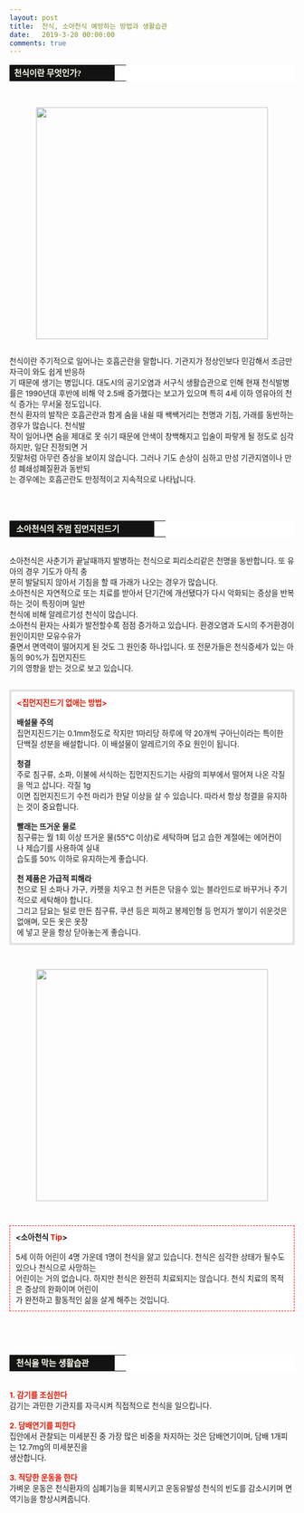```yaml
---
layout: post
title:  천식, 소아천식 예방하는 방법과 생활습관
date:   2019-3-20 00:00:00
comments: true
---
```




<div><table width="99%" bgcolor="#ffffff" cellspacing="1" cellpadding="2"><tbody><tr><td width="170" bgcolor="#141313" style-="border-bottom:#141313 1px solid; border-left:#141313 1px solid; border-top:#141313 1px solid; &#13;&#10;border-right:#141313 1px solid"><span style="color: rgb(0, 0, 0); font-family: 맑은 고딕, dotum, verdana; font-size: 11pt;"><strong><span syle="font-size:11pt"><font color="#fffff0">천식이란 무엇인가?</font></span></strong></span></td><td style="border-width: 0px 0px 1px; border-style: solid; border-color: rgb(255, 255, 255) rgb(255, 255, 255) rgb(20, 19, 19);"><span style="font-size: 11pt;"><font color="#000000">&nbsp;</font></span></td></tr></tbody></table></div><p></p><span style="font-size: 10pt;"><p>﻿<br></p><div class="imageblock center" style="text-align: center; clear: both;"><span data-url="https://t1.daumcdn.net/cfile/tistory/1631E0504D07276308?download" data-lightbox="lightbox"><img width="410" height="251" style="height: auto; cursor: pointer; max-width: 100%;" alt="" src="https://t1.daumcdn.net/cfile/tistory/1631E0504D07276308" filename="cfile6.uf@1631E0504D07276308E000.jpg" filemime=""></span></div><p><br>천식이란 주기적으로 일어나는 호흡곤란을 말합니다. 기관지가 정상인보다 민감해서 조금만 자극이 와도 쉽게 반응하<br> 기 때문에 생기는 병입니다. 대도시의 공기오염과 서구식 생활습관으로 인해 현재 천식발병률은 1990년대 후반에 비해 약 2.5배 증가했다는 보고가 있으며 특히 4세 이하 영유아의 천식 증가는 무서울 정도입니다.<br>천식 환자의 발작은 호흡곤란과 함게 숨을 내쉴 때 쌕쌕거리는 천명과 기침, 가래를 동반하는 경우가 많습니다. 천식발<br> 작이 일어나면 숨을 제대로 못 쉬기 때문에 안색이 창백해지고 입술이 파랗게 될 정도로 심각하지만, 일단 진정되면 거<br> 짓말처럼 아무런 증상을 보이지 않습니다. 그러나 기도 손상이 심하고 만성 기관지염이나 만성 폐쇄성폐질환과 동반되<br> 는 경우에는 호흡곤란도 만정적이고 지속적으로 나타납니다.<br><br><br><br></p><table width="99%" bgcolor="#ffffff" cellspacing="1" cellpadding="2"><tbody><tr><td width="240" bgcolor="#141313" style-="border-bottom:#141313 1px solid; border-left:#141313 1px solid; border-top:#141313 1px solid; &#13;&#10;border-right:#141313 1px solid"><span style="color: rgb(0, 0, 0); font-family: 맑은 고딕, dotum, verdana; font-size: 11pt;"><strong><span syle="font-size:11pt"><font color="#fffff0">&nbsp;소아천식의 주범 집먼지진드기</font></span></strong></span></td><td style="border-width: 0px 0px 1px; border-style: solid; border-color: rgb(255, 255, 255) rgb(255, 255, 255) rgb(20, 19, 19);"><span style="font-size: 11pt;"><font color="#000000">&nbsp;</font></span></td></tr></tbody></table><p></p><span style="font-size: 10pt;"><p>﻿<br>소아천식은 사춘기가 끝날때까지 발병하는 천식으로 피리소리같은 천명을 동반합니다. 또 유아의 경우 기도가 아직 충<br> 분히 발달되지 않아서 기침을 할 때 가래가 나오는 경우가 많습니다.<br>소아천식은 자연적으로 또는 치료를 받아서 단기간에 개선됐다가 다시 악화되는 증상을 반복하는 것이 특징이며 일반<br> 천식에 비해 알레르기성 천식이 많습니다.<br>소아천식 환자는 사회가 발전할수록 점점 증가하고 있습니다. 환경오염과 도시의 주거환경이 원인이지만 모유수유가<br> 줄면서 면역력이 떨어지게 된 것도 그 원인중 하나입니다. 또 전문가들은 천식증세가 있는 아동의 90%가 집먼지진드<br> 기의 영향을 받는 것으로 보고 있습니다.<br><br></p><div class="txc-textbox" style="padding: 10px; border: 3px double rgb(203, 203, 203); border-image: none; background-color: rgb(255, 255, 255);"><strong><font color="#e31600">&lt;집먼지진드기 없애는 방법&gt;</font></strong><br><br><strong>배설물 주의</strong><br> 집먼지진드기는 0.1mm정도로 작지만 1마리당 하루에 약 20개씩 구아닌이라는 특이한 단백질 성분을 배설합니다. 이 배설물이 알레르기의 주요 원인이 됩니다.<br><br><strong>청결<br></strong>주로 침구류, 소파, 이불에 서식하는 집먼지진드기는 사람의 피부에서 떨어져 나온 각질을 먹고 삽니다. 각질 1g<br>이면 집먼지진드기 수천 마리가 한달 이상을 살 수 있습니다. 따라서 항상 청결을 유지하는 것이 중요합니다.<br><br><strong>빨래는 뜨거운 물로</strong><br> 침구류는 월 1회 이상 뜨거운 물(55℃ 이상)로 세탁하며 덥고 습한 계절에는 에어컨이나 제습기를 사용하여 실내 <br> 습도를 50% 이하로 유지하는게 좋습니다.<br><br><strong>천 제품은 가급적 피해라</strong><br> 천으로 된 소파나 가구, 카펫을 치우고 천 커튼은 닦을수 있는 블라인드로 바꾸거나 주기적으로 세탁해야 합니다.<br>그리고 담요는 털로 만든 침구류, 쿠션 등은 피하고 봉제인형 등 먼지가 쌓이기 쉬운것은 없애며, 모든 옷은 옷장<br> 에 넣고 문을 항상 닫아놓는게 좋습니다.<br></div><p><br></p><div class="imageblock center" style="text-align: center; clear: both;"><span data-url="https://t1.daumcdn.net/cfile/tistory/194B50334D07287C19?download" data-lightbox="lightbox"><img width="410" height="277" style="height: auto; cursor: pointer; max-width: 100%;" alt="" src="https://t1.daumcdn.net/cfile/tistory/194B50334D07287C19" filename="cfile25.uf@194B50334D07287C195BDF.jpg" filemime=""></span></div><p><br></p><div class="txc-textbox" style="padding: 10px; border: 1px dashed rgb(255, 0, 0); border-image: none; background-color: rgb(255, 255, 255);"><strong>&lt;소아천식 <font color="#e31600">Tip</font>&gt;</strong><br><br>5세 이하 어린이 4명 가운데 1명이 천식을 앓고 있습니다. 천식은 심각한 상태가 될수도 있으나 천식으로 사망하는<br> 어린이는 거의 없습니다. 하지만 천식은 완전히 치료되지는 않습니다. 천식 치료의 목적은 증상의 완화이며 어린이<br> 가 완전하고 활동적인 삶을 살게 해주는 것입니다.<br></div><p><br><br><br></p><table width="99%" bgcolor="#ffffff" cellspacing="1" cellpadding="2"><tbody><tr><td width="170" bgcolor="#141313" style-="border-bottom:#141313 1px solid; border-left:#141313 1px solid; border-top:#141313 1px solid; &#13;&#10;border-right:#141313 1px solid"><span style="color: rgb(0, 0, 0); font-family: 맑은 고딕, dotum, verdana; font-size: 11pt;"><strong><span syle="font-size:11pt"><font color="#fffff0">&nbsp;천식을 막는 생활습관</font></span></strong></span></td><td style="border-width: 0px 0px 1px; border-style: solid; border-color: rgb(255, 255, 255) rgb(255, 255, 255) rgb(20, 19, 19);"><span style="font-size: 11pt;"><font color="#000000">&nbsp;</font></span></td></tr></tbody></table><p><span style="font-size: 10pt;">﻿<br><strong><font color="#e31600">1. 감기를 조심한다</font><br></strong>감기는 과민한 기관지를 자극시켜 직접적으로 천식을 일으킵니다.<br><br><strong><font color="#e31600">2. 담배연기를 피한다</font></strong><br> 집안에서 관찰되는 미세분진 중 가장 많은 비중을 차지하는 것은 담배연기이며, 담배 1개피는 12.7mg의 미세분진을 <br> 생산합니다.<br><br><strong><font color="#e31600">3. 적당한 운동을 한다</font></strong><br> 가벼운 운동은 천식환자의 심폐기능을 회복시키고 운동유발성 천식의 빈도를 감소시키며 면역기능을 향상시켜줍니다.<br></span></p></span><p></p></span><p><br></p>